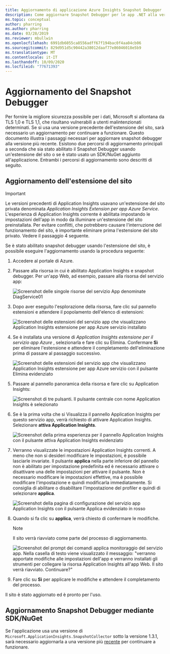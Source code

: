 ```yaml
---
title: Aggiornamento di applicazione Azure Insights Snapshot Debugger
description: Come aggiornare Snapshot Debugger per le app .NET alla versione più recente nei servizi app Azure o tramite pacchetti NuGet
ms.topic: conceptual
author: pharring
ms.author: pharring
ms.date: 03/28/2019
ms.reviewer: mbullwin
ms.openlocfilehash: 6991db6055ca8556adff67f194bac0f4aa04cb06
ms.sourcegitcommit: 829d951d5c90442a38012daaf77e86046018e5b9
ms.translationtype: MT
ms.contentlocale: it-IT
ms.lasthandoff: 10/09/2020
ms.locfileid: "77671393"
---
```

# <a name="upgrading-the-snapshot-debugger"></a>Aggiornamento del Snapshot Debugger

Per fornire la migliore sicurezza possibile per i dati, Microsoft si allontana da TLS 1,0 e TLS 1,1, che risultano vulnerabili a utenti malintenzionati determinati. Se si usa una versione precedente dell'estensione del sito, sarà necessario un aggiornamento per continuare a funzionare. Questo documento illustra i passaggi necessari per aggiornare snapshot debugger alla versione più recente. Esistono due percorsi di aggiornamento principali a seconda che sia stato abilitato il Snapshot Debugger usando un'estensione del sito o se è stato usato un SDK/NuGet aggiunto all'applicazione. Entrambi i percorsi di aggiornamento sono descritti di seguito. 

## <a name="upgrading-the-site-extension"></a>Aggiornamento dell'estensione del sito

> [!IMPORTANT]
> Le versioni precedenti di Application Insights usavano un'estensione del sito privata denominata _Application Insights Extension per app Azure Service_. L'esperienza di Application Insights corrente è abilitata impostando le impostazioni dell'app in modo da illuminare un'estensione del sito preinstallata.
> Per evitare conflitti, che potrebbero causare l'interruzione del funzionamento del sito, è importante eliminare prima l'estensione del sito privato. Vedere il passaggio 4 seguente.

Se è stato abilitato snapshot debugger usando l'estensione del sito, è possibile eseguire l'aggiornamento usando la procedura seguente:

1. Accedere al portale di Azure.
2. Passare alla risorsa in cui è abilitato Application Insights e snapshot debugger. Per un'app Web, ad esempio, passare alla risorsa del servizio app:

   ![Screenshot delle singole risorse del servizio App denominate DiagService01](./media/snapshot-debugger-upgrade/app-service-resource.png)

3. Dopo aver eseguito l'esplorazione della risorsa, fare clic sul pannello estensioni e attendere il popolamento dell'elenco di estensioni:

   ![Screenshot delle estensioni del servizio app che visualizzano Application Insights estensione per app Azure servizio installato](./media/snapshot-debugger-upgrade/application-insights-site-extension-to-be-deleted.png)

4. Se è installata una versione di _Application Insights estensione per il servizio app Azure_ , selezionarla e fare clic su Elimina. Confermare **Sì** per eliminare l'estensione e attendere il completamento dell'eliminazione prima di passare al passaggio successivo.

   ![Screenshot delle estensioni del servizio app che visualizzano Application Insights estensione per app Azure servizio con il pulsante Elimina evidenziato](./media/snapshot-debugger-upgrade/application-insights-site-extension-delete.png)

5. Passare al pannello panoramica della risorsa e fare clic su Application Insights:

   ![Screenshot di tre pulsanti. Il pulsante centrale con nome Application Insights è selezionato](./media/snapshot-debugger-upgrade/application-insights-button.png)

6. Se è la prima volta che si Visualizza il pannello Application Insights per questo servizio app, verrà richiesto di attivare Application Insights. Selezionare **attiva Application Insights**.
 
   ![Screenshot della prima esperienza per il pannello Application Insights con il pulsante attiva Application Insights evidenziato](./media/snapshot-debugger-upgrade/turn-on-application-insights.png)

7. Verranno visualizzate le impostazioni Application Insights correnti. A meno che non si desideri modificare le impostazioni, è possibile lasciarle invariate. Il pulsante **applica** nella parte inferiore del pannello non è abilitato per impostazione predefinita ed è necessario attivare o disattivare una delle impostazioni per attivare il pulsante. Non è necessario modificare le impostazioni effettive, ma è possibile modificare l'impostazione e quindi modificarla immediatamente. Si consiglia di abilitare o disabilitare l'impostazione del profiler e quindi di selezionare **applica**.

   ![Screenshot della pagina di configurazione del servizio app Application Insights con il pulsante Applica evidenziato in rosso](./media/snapshot-debugger-upgrade/view-application-insights-data.png)

8. Quando si fa clic su **applica**, verrà chiesto di confermare le modifiche.

    > [!NOTE]
    > Il sito verrà riavviato come parte del processo di aggiornamento.

   ![Screenshot del prompt dei comandi applica monitoraggio del servizio app. Nella casella di testo viene visualizzato il messaggio: "verranno apportate modifiche alle impostazioni dell'app e verranno installati gli strumenti per collegare la risorsa Application Insights all'app Web. Il sito verrà riavviato. Continuare?"](./media/snapshot-debugger-upgrade/apply-monitoring-settings.png)

9. Fare clic su **Sì** per applicare le modifiche e attendere il completamento del processo.

Il sito è stato aggiornato ed è pronto per l'uso.

## <a name="upgrading-snapshot-debugger-using-sdknuget"></a>Aggiornamento Snapshot Debugger mediante SDK/NuGet

Se l'applicazione usa una versione di `Microsoft.ApplicationInsights.SnapshotCollector` sotto la versione 1.3.1, sarà necessario aggiornarla a una versione più [recente](https://www.nuget.org/packages/Microsoft.ApplicationInsights.SnapshotCollector) per continuare a funzionare.
